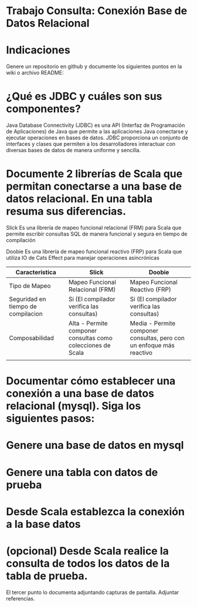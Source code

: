 # Trabajo Consulta: Conexión Base de Datos Relacional
# Indicaciones
Genere un repositorio en github y documente los siguientes puntos en la wiki o archivo README:

# ¿Qué es JDBC y cuáles son sus componentes?

Java Database Connectivity (JDBC) es una API (Interfaz de Programación de Aplicaciones) de Java que permite a las aplicaciones Java conectarse y ejecutar operaciones en bases de datos. JDBC proporciona un conjunto de interfaces y clases que permiten a los desarrolladores interactuar con diversas bases de datos de manera uniforme y sencilla.
# Documente 2 librerías de Scala que permitan conectarse a una base de datos relacional. En una tabla resuma sus diferencias.

Slick
Es una librería de mapeo funcional relacional (FRM) para Scala que permite escribir consultas SQL de manera funcional y segura en tiempo de compilación

Doobie
Es una librería de mapeo funcional reactivo (FRP) para Scala que utiliza IO de Cats Effect para manejar operaciones asincrónicas

| Caracteristica | Slick | Doobie |
|--------------|--------------|--------------|
|Tipo de Mapeo| Mapeo Funcional Relacional (FRM)	|Mapeo Funcional Reactivo (FRP)|
| Seguridad en tiempo de compilacion| Si (El compilador verifica las consultas)|Si (El compilador verifica las consultas) |
| Composabilidad|Alta - Permite componer consultas como colecciones de Scala|Media - Permite componer consultas, pero con un enfoque más reactivo|
|              |              |              |
# Documentar cómo establecer una conexión a una base de datos relacional (mysql). Siga los siguientes pasos:
# Genere una base de datos en mysql
# Genere una tabla con datos de prueba
# Desde Scala establezca la conexión a la base datos
# (opcional) Desde Scala realice la consulta de todos los datos de la tabla de prueba. 

El tercer punto lo documenta adjuntando capturas de pantalla. Adjuntar referencias.
